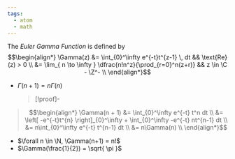 ```yaml
---
tags:
  - atom
  - math
---
```

The *Euler Gamma Function* is defined by
$$\begin{align*}
	\Gamma(z) &= \int_{0}^\infty e^{-t}t^{z-1} \, dt && \text{Re}(z) > 0 \\ 
	&= \lim_{ n \to \infty } \dfrac{n!n^z}{\prod_{r=0}^n(z+r)} && z \in \C - \Z^- \\ 
\end{align*}$$
- $\Gamma(n+1) = n\Gamma(n)$
  > [!proof]-
> $$\begin{align*}
> 	\Gamma(n + 1) &= \int_{0}^\infty e^{-t} t^n dt \\
> 	&= \left[ -e^{-t}t^{n} \right]_{0}^\infty + \int_{0}^\infty -e^{-t} nt^{n-1} dt \\
> 	&= n\int_{0}^\infty e^{-t} t^{n-1} dt \\
> 	&= n\Gamma(n) \\
> \end{align*}$$

- $\forall n \in \N, \Gamma(n+1) = n!$
- $\Gamma(\frac{1}{2}) = \sqrt{ \pi }$